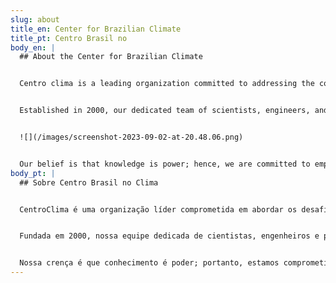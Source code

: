 ```yaml
---
slug: about
title_en: Center for Brazilian Climate
title_pt: Centro Brasil no
body_en: |
  ## About the Center for Brazilian Climate


  Centro clima is a leading organization committed to addressing the complex challenges of climate change. Our work spans multiple areas, from green energy solutions and sustainable urban development, to climate-smart agriculture and beyond.


  Established in 2000, our dedicated team of scientists, engineers, and policymakers has been at the forefront of environmental innovation, pioneering strategies that help communities adapt to changing climates and reshape their futures in a sustainable way.


  ![](/images/screenshot-2023-09-02-at-20.48.06.png)


  Our belief is that knowledge is power; hence, we are committed to empowering individuals, communities, and governments with the information and tools they need to make informed decisions about climate action.
body_pt: |
  ## Sobre Centro Brasil no Clima


  CentroClima é uma organização líder comprometida em abordar os desafios complexos das mudanças climáticas. Nosso trabalho abrange várias áreas, desde soluções de energia verde e desenvolvimento urbano sustentável, até a agricultura inteligente em relação ao clima e muito mais.


  Fundada em 2000, nossa equipe dedicada de cientistas, engenheiros e policymakers está na vanguarda da inovação ambiental, criando estratégias que ajudam as comunidades a se adaptarem a climas mutáveis e a moldar seu futuro de maneira sustentável.


  Nossa crença é que conhecimento é poder; portanto, estamos comprometidos em capacitar indivíduos, comunidades e governos com as informações e ferramentas de que precisam para tomar decisões informadas sobre a ação climática.
---
```

